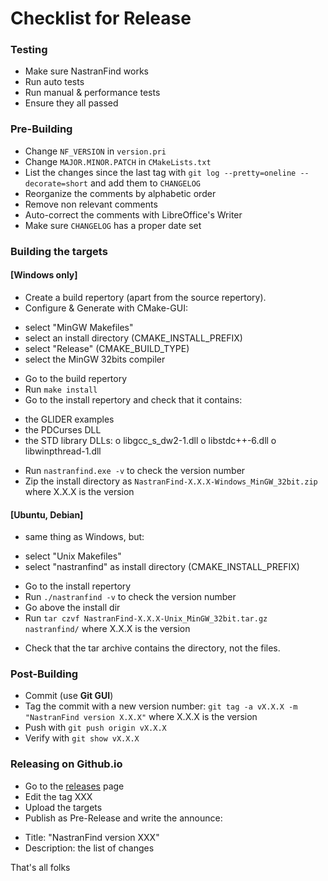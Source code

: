 # Checklist for Release

### Testing

 - Make sure NastranFind works
 - Run auto tests
 - Run manual & performance tests
 - Ensure they all passed


### Pre-Building

 - Change `NF_VERSION` in `version.pri`
 - Change `MAJOR.MINOR.PATCH` in `CMakeLists.txt`
 - List the changes since the last tag with `git log --pretty=oneline --decorate=short` and add them to `CHANGELOG`
 - Reorganize the comments by alphabetic order
 - Remove non relevant comments
 - Auto-correct the comments with LibreOffice's Writer
 - Make sure `CHANGELOG` has a proper date set


### Building the targets

#### [Windows only]

 - Create a build repertory (apart from the source repertory).
 - Configure & Generate with CMake-GUI:
  * select "MinGW Makefiles"
  * select an install directory (CMAKE_INSTALL_PREFIX)
  * select "Release" (CMAKE_BUILD_TYPE)
  * select the MinGW 32bits compiler
 - Go to the build repertory
 - Run `make install`
 - Go to the install repertory and check that it contains:
  * the GLIDER examples
  * the PDCurses DLL
  * the STD library DLLs:
    o libgcc_s_dw2-1.dll
    o libstdc++-6.dll
    o libwinpthread-1.dll
 - Run `nastranfind.exe -v` to check the version number
 - Zip the install directory as `NastranFind-X.X.X-Windows_MinGW_32bit.zip` where X.X.X is the version

#### [Ubuntu, Debian]

 - same thing as Windows, but:
  * select "Unix Makefiles"
  * select "nastranfind" as install directory (CMAKE_INSTALL_PREFIX)
 - Go to the install repertory
 - Run `./nastranfind -v` to check the version number
 - Go above the install dir
 - Run `tar czvf NastranFind-X.X.X-Unix_MinGW_32bit.tar.gz nastranfind/` where X.X.X is the version
  * Check that the tar archive contains the directory, not the files.

### Post-Building

 - Commit (use **Git GUI**)
 - Tag the commit with a new version number: `git tag -a vX.X.X -m "NastranFind version X.X.X"` where X.X.X is the version
 - Push with `git push origin vX.X.X`
 - Verify with `git show vX.X.X`


### Releasing on Github.io

- Go to the [releases](https://github.com/setvisible/nastran-find/releases) page
- Edit the tag XXX
- Upload the targets
- Publish as Pre-Release and write the announce:
 * Title: "NastranFind version XXX"
 * Description: the list of changes


That's all folks

